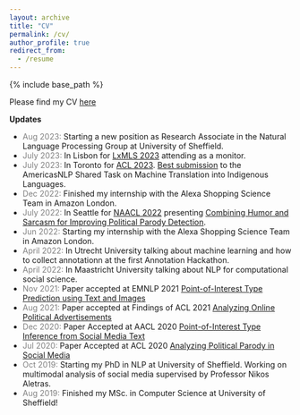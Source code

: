 ```yaml
---
layout: archive
title: "CV"
permalink: /cv/
author_profile: true
redirect_from:
  - /resume
---
```


{% include base_path %}

Please find my CV [here](https://danaesavi.github.io/files/CV_Danae.pdf)

__Updates__
- <span style="color:gray;">Aug 2023: </span> Starting a new position as Research Associate in the Natural Language Processing Group at University of Sheffield.
- <span style="color:gray;">July 2023: </span> In Lisbon for [LxMLS 2023](http://lxmls.it.pt/2023/) attending as a monitor.
- <span style="color:gray;">July 2023: </span> In Toronto for [ACL 2023](https://2023.aclweb.org/). [Best submission](https://aclanthology.org/2023.americasnlp-1.21/) to the AmericasNLP Shared Task on Machine Translation into Indigenous Languages.
- <span style="color:gray;">Dec 2022: </span> Finished my internship with the Alexa Shopping Science Team in Amazon London.
- <span style="color:gray;">July 2022: </span> In Seattle for [NAACL 2022](https://2022.naacl.org/) presenting [Combining Humor and Sarcasm for Improving Political Parody Detection](https://aclanthology.org/2022.naacl-main.131/).
- <span style="color:gray;">Jun 2022: </span> Starting my internship with the Alexa Shopping Science Team in Amazon London.
- <span style="color:gray;">April 2022: </span> In Utrecht University talking about machine learning and how to collect annotationn at the first Annotation Hackathon. 
- <span style="color:gray;">April 2022: </span> In Maastricht University talking about NLP for computational social science.
- <span style="color:gray;">Nov 2021: </span> Paper accepted at EMNLP 2021 [Point-of-Interest Type Prediction using Text and Images](https://aclanthology.org/2021.emnlp-main.614/)
- <span style="color:gray;">Aug 2021: </span> Paper accepted at Findings of ACL 2021 [Analyzing Online Political Advertisements](https://aclanthology.org/2021.findings-acl.321/)
- <span style="color:gray;">Dec 2020: </span> Paper Accepted at AACL 2020 [Point-of-Interest Type Inference from Social Media Text](https://aclanthology.org/2020.aacl-main.80/)
- <span style="color:gray;">Jul 2020: </span> Paper Accepted at ACL 2020 [Analyzing Political Parody in Social Media](https://aclanthology.org/2020.acl-main.403/)
- <span style="color:gray;">Oct 2019: </span> Starting my PhD in NLP at University of Sheffield. Working on multimodal analysis of social media supervised by Professor Nikos Aletras.
- <span style="color:gray;">Aug 2019: </span> Finished my MSc. in Computer Science at University of Sheffield!
 
